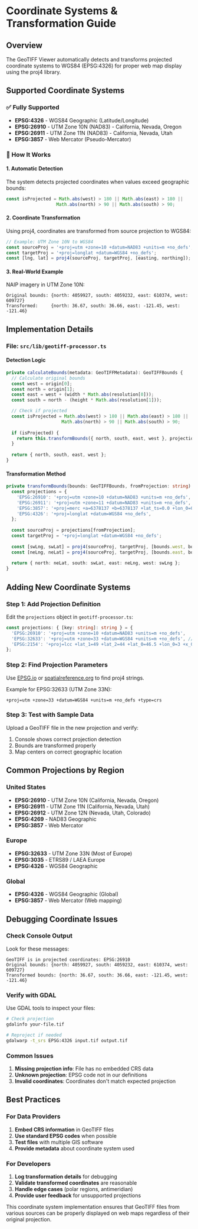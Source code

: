 # Coordinate Systems & Transformation Guide

## Overview

The GeoTIFF Viewer automatically detects and transforms projected coordinate systems to WGS84 (EPSG:4326) for proper web map display using the proj4 library.

## Supported Coordinate Systems

### ✅ Fully Supported
- **EPSG:4326** - WGS84 Geographic (Latitude/Longitude)
- **EPSG:26910** - UTM Zone 10N (NAD83) - California, Nevada, Oregon
- **EPSG:26911** - UTM Zone 11N (NAD83) - California, Nevada, Utah  
- **EPSG:3857** - Web Mercator (Pseudo-Mercator)

### 🔧 How It Works

#### 1. Automatic Detection
The system detects projected coordinates when values exceed geographic bounds:
```typescript
const isProjected = Math.abs(west) > 180 || Math.abs(east) > 180 || 
                   Math.abs(north) > 90 || Math.abs(south) > 90;
```

#### 2. Coordinate Transformation
Using proj4, coordinates are transformed from source projection to WGS84:
```typescript
// Example: UTM Zone 10N to WGS84
const sourceProj = '+proj=utm +zone=10 +datum=NAD83 +units=m +no_defs';
const targetProj = '+proj=longlat +datum=WGS84 +no_defs';
const [lng, lat] = proj4(sourceProj, targetProj, [easting, northing]);
```

#### 3. Real-World Example
NAIP imagery in UTM Zone 10N:
```
Original bounds: {north: 4059927, south: 4059232, east: 610374, west: 609727}
Transformed:     {north: 36.67, south: 36.66, east: -121.45, west: -121.46}
```

## Implementation Details

### File: `src/lib/geotiff-processor.ts`

#### Detection Logic
```typescript
private calculateBounds(metadata: GeoTIFFMetadata): GeoTIFFBounds {
  // Calculate original bounds
  const west = origin[0];
  const north = origin[1]; 
  const east = west + (width * Math.abs(resolution[0]));
  const south = north - (height * Math.abs(resolution[1]));

  // Check if projected
  const isProjected = Math.abs(west) > 180 || Math.abs(east) > 180 || 
                     Math.abs(north) > 90 || Math.abs(south) > 90;
  
  if (isProjected) {
    return this.transformBounds({ north, south, east, west }, projection);
  }
  
  return { north, south, east, west };
}
```

#### Transformation Method
```typescript
private transformBounds(bounds: GeoTIFFBounds, fromProjection: string): GeoTIFFBounds {
  const projections = {
    'EPSG:26910': '+proj=utm +zone=10 +datum=NAD83 +units=m +no_defs',
    'EPSG:26911': '+proj=utm +zone=11 +datum=NAD83 +units=m +no_defs',
    'EPSG:3857': '+proj=merc +a=6378137 +b=6378137 +lat_ts=0.0 +lon_0=0.0 +x_0=0.0 +y_0=0 +k=1.0 +units=m +nadgrids=@null +wktext +no_defs',
    'EPSG:4326': '+proj=longlat +datum=WGS84 +no_defs',
  };
  
  const sourceProj = projections[fromProjection];
  const targetProj = '+proj=longlat +datum=WGS84 +no_defs';
  
  const [swLng, swLat] = proj4(sourceProj, targetProj, [bounds.west, bounds.south]);
  const [neLng, neLat] = proj4(sourceProj, targetProj, [bounds.east, bounds.north]);
  
  return { north: neLat, south: swLat, east: neLng, west: swLng };
}
```

## Adding New Coordinate Systems

### Step 1: Add Projection Definition
Edit the `projections` object in `geotiff-processor.ts`:

```typescript
const projections: { [key: string]: string } = {
  'EPSG:26910': '+proj=utm +zone=10 +datum=NAD83 +units=m +no_defs',
  'EPSG:32633': '+proj=utm +zone=33 +datum=WGS84 +units=m +no_defs', // New: UTM 33N
  'EPSG:2154': '+proj=lcc +lat_1=49 +lat_2=44 +lat_0=46.5 +lon_0=3 +x_0=700000 +y_0=6600000 +ellps=GRS80 +towgs84=0,0,0,0,0,0,0 +units=m +no_defs', // New: RGF93 / Lambert-93
};
```

### Step 2: Find Projection Parameters
Use [EPSG.io](https://epsg.io/) or [spatialreference.org](https://spatialreference.org/) to find proj4 strings.

Example for EPSG:32633 (UTM Zone 33N):
```
+proj=utm +zone=33 +datum=WGS84 +units=m +no_defs +type=crs
```

### Step 3: Test with Sample Data
Upload a GeoTIFF file in the new projection and verify:
1. Console shows correct projection detection
2. Bounds are transformed properly
3. Map centers on correct geographic location

## Common Projections by Region

### United States
- **EPSG:26910** - UTM Zone 10N (California, Nevada, Oregon)
- **EPSG:26911** - UTM Zone 11N (California, Nevada, Utah)
- **EPSG:26912** - UTM Zone 12N (Nevada, Utah, Colorado)
- **EPSG:4269** - NAD83 Geographic
- **EPSG:3857** - Web Mercator

### Europe
- **EPSG:32633** - UTM Zone 33N (Most of Europe)
- **EPSG:3035** - ETRS89 / LAEA Europe
- **EPSG:4326** - WGS84 Geographic

### Global
- **EPSG:4326** - WGS84 Geographic (Global)
- **EPSG:3857** - Web Mercator (Web mapping)

## Debugging Coordinate Issues

### Check Console Output
Look for these messages:
```
GeoTIFF is in projected coordinates: EPSG:26910
Original bounds: {north: 4059927, south: 4059232, east: 610374, west: 609727}
Transformed bounds: {north: 36.67, south: 36.66, east: -121.45, west: -121.46}
```

### Verify with GDAL
Use GDAL tools to inspect your files:
```bash
# Check projection
gdalinfo your-file.tif

# Reproject if needed
gdalwarp -t_srs EPSG:4326 input.tif output.tif
```

### Common Issues
1. **Missing projection info**: File has no embedded CRS data
2. **Unknown projection**: EPSG code not in our definitions
3. **Invalid coordinates**: Coordinates don't match expected projection

## Best Practices

### For Data Providers
1. **Embed CRS information** in GeoTIFF files
2. **Use standard EPSG codes** when possible
3. **Test files** with multiple GIS software
4. **Provide metadata** about coordinate system used

### For Developers
1. **Log transformation details** for debugging
2. **Validate transformed coordinates** are reasonable
3. **Handle edge cases** (polar regions, antimeridian)
4. **Provide user feedback** for unsupported projections

This coordinate system implementation ensures that GeoTIFF files from various sources can be properly displayed on web maps regardless of their original projection.